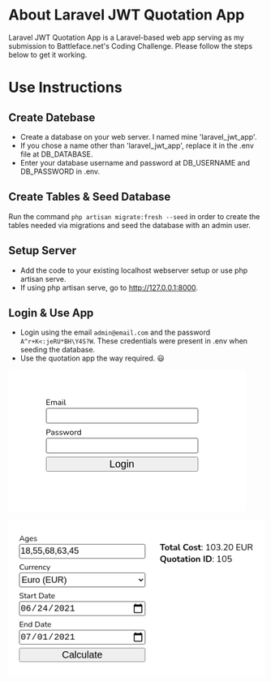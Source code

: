 # About Laravel JWT Quotation App

Laravel JWT Quotation App is a Laravel-based web app serving as my submission to Battleface.net's Coding Challenge. Please follow the steps below to get it working.



# Use Instructions

## Create Datebase

- Create a database on your web server. I named mine 'laravel_jwt_app'.
- If you chose a name other than 'laravel_jwt_app', replace it in the .env file at DB_DATABASE.
- Enter your database username and password at DB_USERNAME and DB_PASSWORD in .env.



## Create Tables & Seed Database

Run the command `php artisan migrate:fresh --seed` in order to create the tables needed via migrations and seed the database with an admin user.



## Setup Server
 
- Add the code to your existing localhost webserver setup or use php artisan serve.
- If using php artisan serve, go to http://127.0.0.1:8000.


## Login & Use App

- Login using the email `admin@email.com` and the password `A^r+K<:jeRU*BH\Y4S?W`. These credentials were present in .env when seeding the database.
- Use the quotation app the way required. :smiley:

![Screenshot1](login-form.png?raw=true)

![Screenshot1](quotation-form.png?raw=true)
